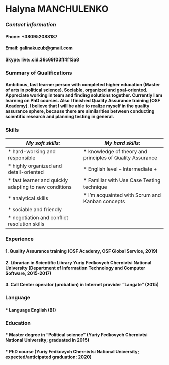 # **Halyna MANCHULENKO**

### *Contact information*
#### Phone: +380952088187
#### Email: [galinakuzub@gmail.com](https://mail.google.com/)
#### Skype: live:.cid.36c69f03ff4f13a8

### **Summary of Qualifications**
#### Ambitious, fast learner person with completed higher education (Master of arts in political science). Sociable, organized and goal-oriented. Appreciate working in team and finding solutions together. Currently I am learning on PhD courses. Also I finished Quality Assurance training (OSF Academy). I believe that I will be able to realize myself in the quality assurance sphere, because there are similarities between conducting scientific research and planning testing in general.

### **Skills**
|*My soft skills:*| *My hard skills:*|
|----------------------|------------------|
|* hard-working and responsible | *	knowledge of theory and principles of Quality Assurance|
|* highly organized and detail-oriented | *	English level – Intermediate +|
|* fast learner and quickly adapting to new conditions | * Familiar with Use Case Testing technique|
|* analytical skills | *	I’m acquainted with Scrum and Kanban concepts|
|* sociable and friendly | |
|* negotiation and conflict resolution skills | |

### **Experience**
#### 1. Quality Assurance training (OSF Academy, OSF Global Service, 2019)
#### 2. Librarian in Scientific Library Yuriy Fedkovych Chernivtsi National University (Department of Information Technology and Computer Software, 2015-2017)
#### 3. Call Center operator (probation) in Internet provider “Langate” (2015)

### **Language**
#### * Language	English (B1)

### **Education**
#### * Master degree in “Political science” (Yuriy Fedkovych Chernivtsi National University; graduated in 2015)
#### * PhD course (Yuriy Fedkovych Chernivtsi National University; expected/anticipated graduation: 2020)
